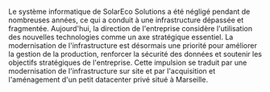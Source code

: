 

Le système informatique de SolarEco Solutions a été négligé pendant de nombreuses années, ce qui a conduit à une infrastructure dépassée et fragmentée. Aujourd'hui, la direction de l'entreprise considère l'utilisation des nouvelles technologies comme un axe stratégique essentiel. La modernisation de l'infrastructure est désormais une priorité pour améliorer la gestion de la production, renforcer la sécurité des données et soutenir les objectifs stratégiques de l'entreprise. Cette impulsion se traduit par une modernisation de l'infrastructure sur site et par l'acquisition et l'aménagement d'un petit datacenter privé situé à Marseille.